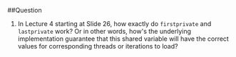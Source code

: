 ##Question
1. In Lecture 4 starting at Slide 26, how exactly do `firstprivate` and `lastprivate` work? Or in other words, how's the underlying
implementation guarantee that this shared variable will have the correct values for corresponding threads or iterations to load?
